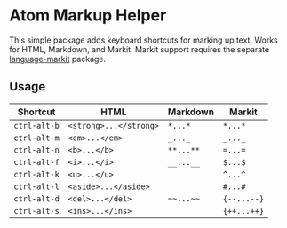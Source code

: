 # Atom Markup Helper

This simple package adds keyboard shortcuts for marking up text. Works for HTML,
Markdown, and Markit. Markit support requires the separate
[language-markit](https://atom.io/packages/language-markit) package.

## Usage

| Shortcut     | HTML                   | Markdown  | Markit      |
| ------------ | ---------------------- | --------- | ----------- |
| `ctrl-alt-b` | `<strong>...</strong>` | `*...*`   | `*...*`     |
| `ctrl-alt-m` | `<em>...</em>`         | `_..._`   | `_..._`     |
| `ctrl-alt-n` | `<b>...</b>`           | `**...**` | `=...=`     |
| `ctrl-alt-f` | `<i>...</i>`           | `__...__` | `$...$`     |
| `ctrl-alt-k` | `<u>...</u>`           |           | `^...^`     |
| `ctrl-alt-l` | `<aside>...</aside>`   |           | `#...#`     |
| `ctrl-alt-d` | `<del>...</del>`       | `~~...~~` | `{--...--}` |
| `ctrl-alt-s` | `<ins>...</ins>`       |           | `{++...++}` |
